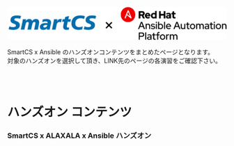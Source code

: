 ![smartcs_x_ansible_logo.png](./smartcs_x_ansible_logo.png)

SmartCS x Ansible のハンズオンコンテンツをまとめたページとなります。  
対象のハンズオンを選択して頂き、LINK先のページの各演習をご確認下さい。

<br>
<br>

# ハンズオン コンテンツ

### SmartCS x ALAXALA x Ansible ハンズオン  


